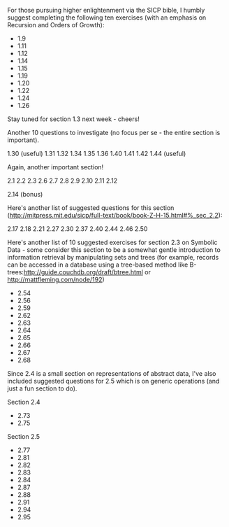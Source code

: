 For those pursuing higher enlightenment via the SICP bible, I humbly
suggest completing the following ten exercises (with an emphasis on
Recursion and Orders of Growth):

- 1.9
- 1.11
- 1.12
- 1.14
- 1.15
- 1.19
- 1.20
- 1.22
- 1.24
- 1.26

Stay tuned for section 1.3 next week - cheers!

Another 10 questions to investigate (no focus per se - the entire
section is important).

1.30 (useful)
1.31
1.32
1.34
1.35
1.36
1.40
1.41
1.42
1.44 (useful)

Again, another important section!

2.1
2.2
2.3
2.6
2.7
2.8
2.9
2.10
2.11
2.12

2.14 (bonus)

Here's another list of suggested questions for this section
(http://mitpress.mit.edu/sicp/full-text/book/book-Z-H-15.html#%_sec_2.2):

2.17
2.18
2.21
2.27
2.30
2.37
2.40
2.44
2.46
2.50

Here's another list of 10 suggested exercises for section 2.3 on
Symbolic Data - some consider this section to be a somewhat gentle
introduction to information retrieval by manipulating sets and trees
(for example, records can be accessed in a database using a tree-based
method like B-trees:http://guide.couchdb.org/draft/btree.html or
http://mattfleming.com/node/192)

- 2.54
- 2.56
- 2.59
- 2.62
- 2.63
- 2.64
- 2.65
- 2.66
- 2.67
- 2.68

Since 2.4 is a small section on representations of abstract data, I've
also included suggested questions for 2.5 which is on generic
operations (and just a fun section to do).

Section 2.4
- 2.73
- 2.75

Section 2.5
- 2.77
- 2.81
- 2.82
- 2.83
- 2.84
- 2.87
- 2.88
- 2.91
- 2.94
- 2.95
